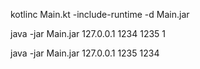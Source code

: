 kotlinc Main.kt -include-runtime -d Main.jar

java -jar Main.jar 127.0.0.1 1234 1235 1

java -jar Main.jar 127.0.0.1 1235 1234
